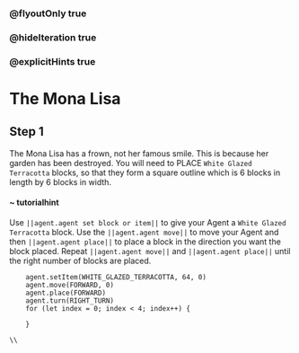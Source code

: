 ### @flyoutOnly true
### @hideIteration true
### @explicitHints true

# The Mona Lisa

## Step 1
The Mona Lisa has a frown, not her famous smile. This is because her garden has been destroyed. You will need to PLACE `White Glazed Terracotta` blocks, so that they form a square outline which is 6 blocks in length by 6 blocks in width.

#### ~ tutorialhint 
Use ``||agent.agent set block or item||`` to give your Agent a `White Glazed Terracotta` block. Use the ``||agent.agent move||`` to move your Agent and then ``||agent.agent place||`` to place a block in the direction you want the block placed. Repeat ``||agent.agent move||`` and ``||agent.agent place||`` until the right number of blocks are placed.

```ghost
    agent.setItem(WHITE_GLAZED_TERRACOTTA, 64, 0)
    agent.move(FORWARD, 0)
    agent.place(FORWARD)
    agent.turn(RIGHT_TURN)
    for (let index = 0; index < 4; index++) {
    	
    }
```
```template
\\
```
```package
```
